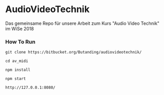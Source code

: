 # AudioVideoTechnik

Das gemeinsame Repo für unsere Arbeit zum Kurs &#34;Audio Video Technik&#34; im WiSe 2018


### How To Run
`git clone https://bitbucket.org/Butanding/audiovideotechnik/`

`cd av_midi`

`npm install`

`npm start`

`http://127.0.0.1:8080/`
